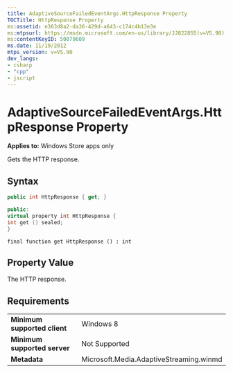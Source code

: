 ```yaml
---
title: AdaptiveSourceFailedEventArgs.HttpResponse Property
TOCTitle: HttpResponse Property
ms:assetid: e363d8a2-da36-429d-a643-c174c4b13e3e
ms:mtpsurl: https://msdn.microsoft.com/en-us/library/JJ822855(v=VS.90)
ms:contentKeyID: 50079609
ms.date: 11/19/2012
mtps_version: v=VS.90
dev_langs:
- csharp
- "cpp"
- jscript
---
```


# AdaptiveSourceFailedEventArgs.HttpResponse Property

**Applies to:** Windows Store apps only

Gets the HTTP response.

## Syntax

```csharp
public int HttpResponse { get; }
```

```cpp
public:
virtual property int HttpResponse {
int get () sealed;
}
```

```jscript
final function get HttpResponse () : int
```

## Property Value

The HTTP response.

## Requirements

|||
|--- |--- |
|**Minimum supported client**|Windows 8|
|**Minimum supported server**|Not Supported|
|**Metadata**|Microsoft.Media.AdaptiveStreaming.winmd|

